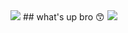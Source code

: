 
<img src="https://capsule-render.vercel.app/api?type=waving&color=BDBDC8&height=150&section=header" />
## what's up bro 😙
<img src="https://capsule-render.vercel.app/api?type=waving&color=BDBDC8&height=150&section=footer" />


<!--
**yjm6889/yjm6889** is a ✨ _special_ ✨ repository because its `README.md` (this file) appears on your GitHub profile.

Here are some ideas to get you started:

- 🔭 I’m currently working on ...
- 🌱 I’m currently learning ...
- 👯 I’m looking to collaborate on ...
- 🤔 I’m looking for help with ...
- 💬 Ask me about ...
- 📫 How to reach me: ...
- 😄 Pronouns: ...
- ⚡ Fun fact: ...
-->
